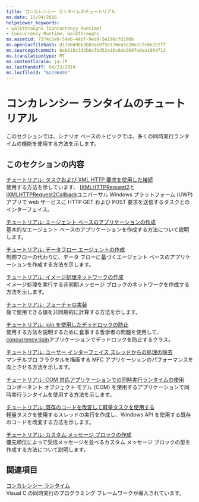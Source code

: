 ```yaml
---
title: コンカレンシー ランタイムのチュートリアル
ms.date: 11/04/2016
helpviewer_keywords:
- walkthroughs [Concurrency Runtime]
- Concurrency Runtime, walkthroughs
ms.assetid: 7374c5e9-54eb-44bf-9ed9-5e190cfd290b
ms.openlocfilehash: d176049bb3b03ae0f55170e45e20e7c2c0e322ff
ms.sourcegitcommit: 0ab61bc3d2b6cfbd52a16c6ab2b97a8ea1864f12
ms.translationtype: MT
ms.contentlocale: ja-JP
ms.lasthandoff: 04/23/2019
ms.locfileid: "62296495"
---
```

# <a name="concurrency-runtime-walkthroughs"></a>コンカレンシー ランタイムのチュートリアル

このセクションでは、シナリオ ベースのトピックでは、多くの同時実行ランタイムの機能を使用する方法を示します。

## <a name="in-this-section"></a>このセクションの内容

[チュートリアル: タスクおよび XML HTTP 要求を使用した接続](../../parallel/concrt/walkthrough-connecting-using-tasks-and-xml-http-requests.md)<br/>
使用する方法を示しています、 [IXMLHTTPRequest2](/windows/desktop/api/msxml6/nn-msxml6-ixmlhttprequest2)と[IXMLHTTPRequest2Callback](/windows/desktop/api/msxml6/nn-msxml6-ixmlhttprequest2callback)ユニバーサル Windows プラットフォーム (UWP) アプリで web サービスに HTTP GET および POST 要求を送信するタスクとのインターフェイス。

[チュートリアル: エージェント ベースのアプリケーションの作成](../../parallel/concrt/walkthrough-creating-an-agent-based-application.md)<br/>
基本的なエージェント ベースのアプリケーションを作成する方法について説明します。

[チュートリアル: データフロー エージェントの作成](../../parallel/concrt/walkthrough-creating-a-dataflow-agent.md)<br/>
制御フローの代わりに、データ フローに基づくエージェント ベースのアプリケーションを作成する方法を示します。

[チュートリアル: イメージ処理ネットワークの作成](../../parallel/concrt/walkthrough-creating-an-image-processing-network.md)<br/>
イメージ処理を実行する非同期メッセージ ブロックのネットワークを作成する方法を示します。

[チュートリアル: フューチャの実装](../../parallel/concrt/walkthrough-implementing-futures.md)<br/>
後で使用できる値を非同期的に計算する方法を示します。

[チュートリアル: join を使用したデッドロックの防止](../../parallel/concrt/walkthrough-using-join-to-prevent-deadlock.md)<br/>
使用する方法を説明するために食事する哲学者の問題を使用して、 [concurrency::join](../../parallel/concrt/reference/join-class.md)アプリケーションでデッドロックを防止するクラス。

[チュートリアル: ユーザー インターフェイス スレッドからの処理の除去](../../parallel/concrt/walkthrough-removing-work-from-a-user-interface-thread.md)<br/>
マンデルブロ フラクタルを描画する MFC アプリケーションのパフォーマンスを向上させる方法を示します。

[チュートリアル: COM 対応アプリケーションでの同時実行ランタイムの使用](../../parallel/concrt/walkthrough-using-the-concurrency-runtime-in-a-com-enabled-application.md)<br/>
コンポーネント オブジェクト モデル (COM) を使用するアプリケーションで同時実行ランタイムを使用する方法を示します。

[チュートリアル: 既存のコードを改変して軽量タスクを使用する](../../parallel/concrt/walkthrough-adapting-existing-code-to-use-lightweight-tasks.md)<br/>
軽量タスクを使用するスレッドの実行を作成し、Windows API を使用する既存のコードを改変する方法を示します。

[チュートリアル: カスタム メッセージ ブロックの作成](../../parallel/concrt/walkthrough-creating-a-custom-message-block.md)<br/>
優先順位によって受信メッセージを並べるカスタム メッセージ ブロックの型を作成する方法について説明します。

## <a name="related-sections"></a>関連項目

[コンカレンシー ランタイム](../../parallel/concrt/concurrency-runtime.md)<br/>
Visual C の同時実行のプログラミング フレームワークが導入されています。
